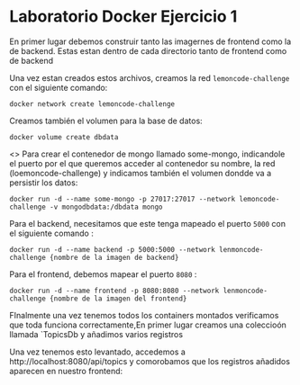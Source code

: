 # Laboratorio Docker Ejercicio 1

En primer lugar debemos construir tanto las imagernes de frontend como la de backend. Estas estan dentro de cada directorio tanto de frontend como de backend

Una vez estan creados estos archivos, creamos la red `lemoncode-challenge` con el siguiente comando: 

```
docker network create lemoncode-challenge
```

Creamos también el volumen para la base de datos: 
```
docker volume create dbdata
```
<>
Para crear el contenedor de mongo llamado some-mongo, indicandole el puerto por el que queremos acceder al contenedor su nombre, la red (loemoncode-challenge) y indicamos también el volumen dondde va a persistir los datos:
```
docker run -d --name some-mongo -p 27017:27017 --network lemoncode-challenge -v mongodbdata:/dbdata mongo
```

Para el backend, necesitamos que este tenga mapeado el puerto `5000` con el siguiente comando : 
```
docker run -d --name backend -p 5000:5000 --network lenmoncode-challenge {nombre de la imagen de backend}
```

Para el frontend, debemos mapear el puerto `8080` : 

```
docker run -d --name frontend -p 8080:8080 --network lenmoncode-challenge {nombre de la imagen del frontend}
```

FInalmente una vez tenemos todos los containers montados verificamos que toda funciona correctamente,En primer lugar creamos una coleccioón llamada `TopicsDb y añadimos varios registros


Una vez tenemos esto levantado, accedemos a  http://localhost:8080/api/topics y comorobamos que los registros añadidos aparecen en nuestro frontend: